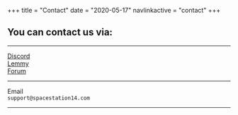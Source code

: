 +++
title = "Contact"
date = "2020-05-17"
navlinkactive = "contact"
+++

## You can contact us via:
<hr></hr>
<div class="contact"><a href="https://discord.ss14.io/">Discord</a></div>
<div class="contact"><a href="https://lemmy.spacestation14.com">Lemmy</a></div>
<div class="contact"><a href="https://forum.spacestation14.com/">Forum</a></div>
<hr></hr>
<div id="email" class="contact"><div>Email</div><div><code>support@spacestation14.com</code></div></div>
<hr></hr>

